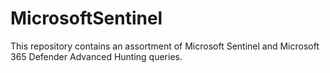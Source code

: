 # MicrosoftSentinel
This repository contains an assortment of Microsoft Sentinel and Microsoft 365 Defender Advanced Hunting queries.
